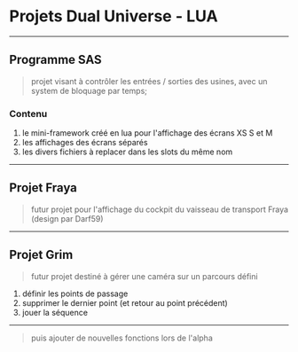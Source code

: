 # Projets Dual Universe - LUA

----
## Programme SAS


> projet visant à contrôler les entrées / sorties des usines, avec un system de bloquage par temps;

### Contenu
1. le mini-framework créé en lua pour l'affichage des écrans XS S et M
2. les affichages des écrans séparés
3. les divers fichiers à replacer dans les slots du même nom

----
## Projet Fraya
> futur projet pour l'affichage du cockpit du vaisseau de transport Fraya (design par Darf59)

----
## Projet Grim
> futur projet destiné à gérer une caméra sur un parcours défini

1. définir les points de passage
2. supprimer le dernier point (et retour au point précédent)
3. jouer la séquence

---

> puis ajouter de nouvelles fonctions lors de l'alpha